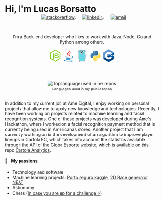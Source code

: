 # Hi, I'm Lucas Borsatto

<p align="center" style="margin: -20px 0 30px">
  &nbsp;&nbsp;
  <a href="https://stackoverflow.com/users/2581736/lucas-borsatto" target="_blank" style='margin-right:10px'>
    <img align="center" src="https://cdn.jsdelivr.net/npm/simple-icons@3.0.1/icons/stackoverflow.svg" alt="stackoverflow" height="22px" width="22px" />
  </a>
  &nbsp;&nbsp;
  <a href="https://www.linkedin.com/in/lucas-borsatto-8b9a405a/" target="_blank" style='margin-right:10px'>
    <img align="center" src="https://cdn.jsdelivr.net/npm/simple-icons@3.0.1/icons/linkedin.svg" alt="linkedin" height="22px" width="22px" />
  </a>
  &nbsp;&nbsp;
  <a href="mailto:lucasborsattosimao@hotmail.com" target="_blank">
    <img align="center" src="https://cdn.jsdelivr.net/npm/simple-icons@3.0.1/icons/protonmail.svg" alt="email" height="22px" width="22px" />
  </a>
</p>


<div style="display: inline_block" align="center"><br>
    I'm a Back-end developer who likes to work with Java, Node, Go and Python among others. 
    <br /><br />
    <img align="center" height="40" width="40" src="https://raw.githubusercontent.com/devicons/devicon/master/icons/nodejs/nodejs-original.svg">  
    <img align="center" height="40" width="40" src="https://raw.githubusercontent.com/devicons/devicon/master/icons/java/java-original.svg">  
    <img align="center" height="40" width="40" src="https://raw.githubusercontent.com/devicons/devicon/master/icons/go/go-original.svg">
    <img align="center" height="40" width="40" src="https://raw.githubusercontent.com/devicons/devicon/master/icons/python/python-original.svg">
    <img align="center" height="40" width="40" src="https://raw.githubusercontent.com/devicons/devicon/master/icons/cplusplus/cplusplus-original.svg">
</div>

<br /><br />

<div align="center">
  <img width="" src="https://github-readme-stats.vercel.app/api/top-langs/?username=lucasbsimao&layout=compact&hide_title=1&card_width=300" alt="Top language used in my repos" />
  <br />
  <small>Languages used in my public repos</small>
  <br />
  <br />
</div>

In addition to my current job at Ame Digital, I enjoy working on personal projects that allow me to apply new knowledge and technologies. Recently, I have been working on projects related to machine learning and facial recognition systems. One of these projects was developed during Ame's Hackathon, where I worked on a facial recognition payment method that is currently being used in Americanas stores.
Another project that I am currently working on is the development of an algorithm to improve player lineups in Cartola FC, which takes into account the statistics available through the API of the Globo Esporte website, which is available on this repo [Cartola Analytics](https://github.com/lucasbsimao/cartola_analytics).

#### 🧡 &nbsp;&nbsp;My passions

* Technology and software
* Machine learning projects: [Porto seguro kaggle](https://github.com/lucasbsimao/porto-seguro-kaggle-competition), [2D Race generator NEAT](https://github.com/lucasbsimao/autoNEAT)
* Astronomy
* Chess ([In case you are up for a challenge :zap:](https://www.chess.com/member/lucasb001))
